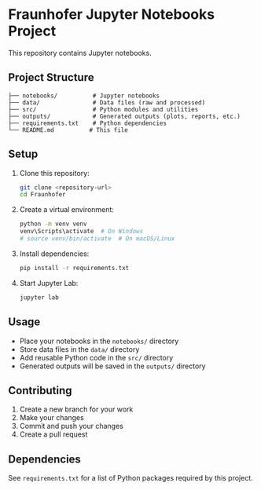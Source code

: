 # Fraunhofer Jupyter Notebooks Project

This repository contains Jupyter notebooks.

## Project Structure

```
├── notebooks/          # Jupyter notebooks
├── data/               # Data files (raw and processed)
├── src/                # Python modules and utilities
├── outputs/            # Generated outputs (plots, reports, etc.)
├── requirements.txt    # Python dependencies
└── README.md          # This file
```

## Setup

1. Clone this repository:
   ```bash
   git clone <repository-url>
   cd Fraunhofer
   ```

2. Create a virtual environment:
   ```bash
   python -m venv venv
   venv\Scripts\activate  # On Windows
   # source venv/bin/activate  # On macOS/Linux
   ```

3. Install dependencies:
   ```bash
   pip install -r requirements.txt
   ```

4. Start Jupyter Lab:
   ```bash
   jupyter lab
   ```

## Usage

- Place your notebooks in the `notebooks/` directory
- Store data files in the `data/` directory
- Add reusable Python code in the `src/` directory
- Generated outputs will be saved in the `outputs/` directory

## Contributing

1. Create a new branch for your work
2. Make your changes
3. Commit and push your changes
4. Create a pull request

## Dependencies

See `requirements.txt` for a list of Python packages required by this project.
